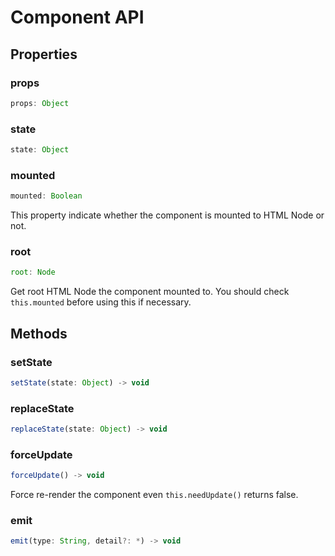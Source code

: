 # Component API

## Properties

### props

``` javascript
props: Object
```

### state

``` javascript
state: Object
```

### mounted

``` javascript
mounted: Boolean
```

This property indicate whether the component is mounted to HTML Node or not.

### root

``` javascript
root: Node
```

Get root HTML Node the component mounted to. You should check `this.mounted` before using this if necessary.

## Methods

### setState

``` javascript
setState(state: Object) -> void
```

### replaceState

``` javascript
replaceState(state: Object) -> void
```

### forceUpdate

``` javascript
forceUpdate() -> void
```

Force re-render the component even `this.needUpdate()` returns false.

### emit

``` javascript
emit(type: String, detail?: *) -> void
```
